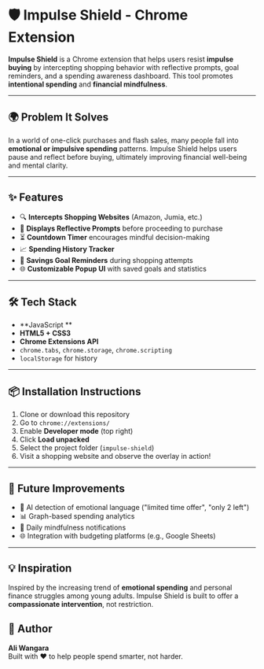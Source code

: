 # 🛡️ Impulse Shield - Chrome Extension

**Impulse Shield** is a Chrome extension that helps users resist **impulse buying** by intercepting shopping behavior with reflective prompts, goal reminders, and a spending awareness dashboard. This tool promotes **intentional spending** and **financial mindfulness**.

---

## 🌍 Problem It Solves

In a world of one-click purchases and flash sales, many people fall into **emotional or impulsive spending** patterns. Impulse Shield helps users pause and reflect before buying, ultimately improving financial well-being and mental clarity.

---

## ✨ Features

- 🔍 **Intercepts Shopping Websites** (Amazon, Jumia, etc.)
- 🧠 **Displays Reflective Prompts** before proceeding to purchase
- ⏳ **Countdown Timer** encourages mindful decision-making
- 📈 **Spending History Tracker** 
- 🎯 **Savings Goal Reminders** during shopping attempts
- 🌐 **Customizable Popup UI** with saved goals and statistics

---



## 🛠️ Tech Stack

- **JavaScript **
- **HTML5 + CSS3**
- **Chrome Extensions API**
- `chrome.tabs`, `chrome.storage`, `chrome.scripting`
- `localStorage` for history


---

## 📦 Installation Instructions

1. Clone or download this repository
2. Go to `chrome://extensions/`
3. Enable **Developer mode** (top right)
4. Click **Load unpacked**
5. Select the project folder (`impulse-shield`)
6. Visit a shopping website and observe the overlay in action!

---

## 🚧 Future Improvements

- 🧠 AI detection of emotional language ("limited time offer", "only 2 left")
- 📊 Graph-based spending analytics
- 🔔 Daily mindfulness notifications
- 🌐 Integration with budgeting platforms (e.g., Google Sheets)

---

## 💡 Inspiration

Inspired by the increasing trend of **emotional spending** and personal finance struggles among young adults. Impulse Shield is built to offer a **compassionate intervention**, not restriction.


## 👤 Author

**Ali Wangara**  
Built with ❤️ to help people spend smarter, not harder.

